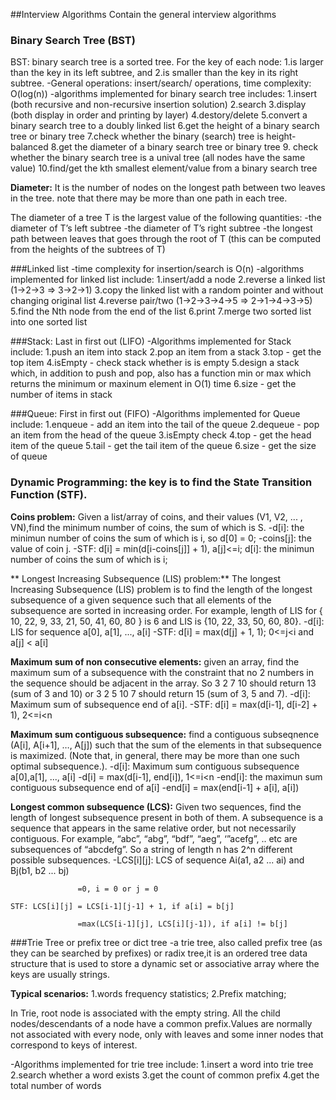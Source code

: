 ##Interview Algorithms
Contain the general interview algorithms

### Binary Search Tree (BST)
BST: binary search tree is a sorted tree. For the key of each node:
1.is larger than the key in its left subtree, and
2.is smaller than the key in its right subtree.
-General operations: insert/search/ operations, time complexity: O(log(n))
-algorithms implemented for binary search tree includes:
1.insert (both recursive and non-recursive insertion solution)
2.search
3.display (both display in order and printing by layer)
4.destory/delete
5.convert a binary search tree to a doubly linked list
6.get the height of a binary search tree or binary tree
7.check whether the binary (search) tree is height-balanced
8.get the diameter of a binary search tree or binary tree
9. check whether the binary search tree is a unival tree (all nodes have the same value)
10.find/get the kth smallest element/value from a binary search tree

**Diameter:** It is the number of nodes on the longest path between two leaves in
          the tree. note that there may be more than one path in each tree.

The diameter of a tree T is the largest value of the following quantities:
-the diameter of T’s left subtree
-the diameter of T’s right subtree
-the longest path between leaves that goes through the root of T (this can be computed from the heights of the subtrees of T)


###Linked list
-time complexity for insertion/search is O(n)
-algorithms implemented for linked list include: 
1.insert/add a node
2.reverse a linked list (1->2->3 => 3->2->1)
3.copy the linked list with a random pointer and without changing original list
4.reverse pair/two (1->2->3->4->5 => 2->1->4->3->5)
5.find the Nth node from the end of the list
6.print
7.merge two sorted list into one sorted list


###Stack: Last in first out (LIFO)
-Algorithms implemented for Stack include:
1.push an item into stack
2.pop an item from a stack
3.top - get the top item
4.isEmpty - check stack whether is is empty
5.design a stack which, in addition to push and pop, also has a function min or max
   which returns the minimum or maxinum element in O(1) time
6.size - get the number of items in stack


###Queue: First in first out (FIFO)
-Algorithms implemented for Queue include:
1.enqueue - add an item into the tail of the queue
2.dequeue - pop an item from the head of the queue
3.isEmpty check
4.top - get the head item of the queue
5.tail -  get the tail item of the queue
6.size - get the size of queue


### Dynamic Programming: the key is to find the State Transition Function (STF).
**Coins problem:** Given a list/array of coins, and their values (V1, V2, ... , VN),find the minimum number of coins, the sum of which is S.
-d[i]: the minimun number of coins the sum of which is i, so d[0] = 0;
-coins[j]: the value of coin j.
-STF: d[i] = min(d[i-coins[j]] + 1), a[j]<=i; d[i]: the minimun number of coins the sum of which is i;

** Longest Increasing Subsequence (LIS) problem:** The longest Increasing Subsequence (LIS) problem is to find the length of the longest subsequence of a given sequence such that all elements of the subsequence are sorted in increasing order. For example, length of LIS for { 10, 22, 9, 33, 21, 50, 41, 60, 80 } is 6 and LIS is {10, 22, 33, 50, 60, 80}.
-d[i]: LIS for sequence a[0], a[1], ..., a[i]
-STF: d[i] = max(d[j] + 1, 1); 0<=j<i and a[j] < a[i]

**Maximum sum of non consecutive elements:** given an array, find the maximum sum of a subsequence with the constraint that no 2 numbers in the sequence should be adjacent in the array. So 3 2 7 10 should return 13 (sum of 3 and 10) or 3 2 5 10 7 should return 15 (sum of 3, 5 and 7).
-d[i]: Maximum sum of subsequence end of a[i].
-STF: d[i] = max(d[i-1], d[i-2] + 1), 2<=i<n

**Maximum sum contiguous subsequence:** find a contiguous subseqnence (A[i], A[i+1], …, A[j]) such that the sum of the elements in that subsequence is maximized. (Note that, in general, there may be more than one such optimal subsequence.).
-d[i]:  Maximum sum contiguous subsequence a[0],a[1], ..., a[i]
-d[i] = max(d[i-1], end[i]), 1<=i<n
-end[i]: the maximun sum contiguous subsequence end of a[i]
-end[i] = max(end[i-1] + a[i], a[i])

**Longest common subsequence (LCS):**  Given two sequences, find the length of longest subsequence present in both of them. A subsequence is a sequence that appears in the same relative order, but not necessarily contiguous. For example, “abc”, “abg”, “bdf”, “aeg”, ‘”acefg”, .. etc are subsequences of “abcdefg”. So a string of length n has 2^n different possible subsequences.
-LCS[i][j]: LCS of sequence Ai(a1, a2 ... ai) and Bj(b1, b2 ... bj)
```
               =0, i = 0 or j = 0

STF: LCS[i][j] = LCS[i-1][j-1] + 1, if a[i] = b[j]

               =max(LCS[i-1][j], LCS[i][j-1]), if a[i] != b[j]
```

###Trie Tree or prefix tree or dict tree
-a trie tree, also called prefix tree (as they can be searched by prefixes) or radix tree,it is an ordered tree data structure that is used to store a dynamic set or associative array where the keys are usually strings.

**Typical scenarios:**
1.words frequency statistics;
2.Prefix matching;

In Trie, root node is associated with the empty string. All the child nodes/descendants
of a node have a common prefix.Values are normally not associated with every node, only
with leaves and some inner nodes that correspond to keys of interest.

-Algorithms implemented for trie tree include:
1.insert a word into trie tree
2.search whether a word exists
3.get the count of common prefix
4.get the total number of words


